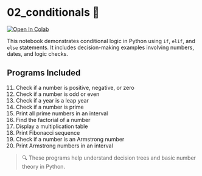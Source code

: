 # 02_conditionals 🔀

[![Open In Colab](https://colab.research.google.com/assets/colab-badge.svg)]()

This notebook demonstrates conditional logic in Python using `if`, `elif`, and `else` statements. It includes decision-making examples involving numbers, dates, and logic checks.

## Programs Included
11. Check if a number is positive, negative, or zero
12. Check if a number is odd or even
13. Check if a year is a leap year
14. Check if a number is prime
15. Print all prime numbers in an interval
16. Find the factorial of a number
17. Display a multiplication table
18. Print Fibonacci sequence
19. Check if a number is an Armstrong number
20. Print Armstrong numbers in an interval

> 🔍 These programs help understand decision trees and basic number theory in Python.
